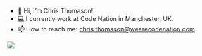- 👋 Hi, I’m Chris Thomason!
- 💻 I currently work at Code Nation in Manchester, UK. 
- 📫 How to reach me: chris.thomason@wearecodenation.com

![](https://commonmark.org/help/images/favicon.png)
